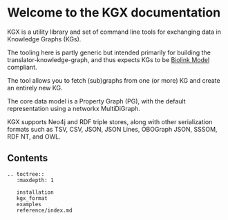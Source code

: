 # Welcome to the KGX documentation

KGX is a utility library and set of command line tools for exchanging data in Knowledge Graphs (KGs).

The tooling here is partly generic but intended primarily for building the translator-knowledge-graph,
and thus expects KGs to be [Biolink Model](https://biolink.github.io/biolink-model/) compliant.

The tool allows you to fetch (sub)graphs from one (or more) KG and create an entirely new KG.

The core data model is a Property Graph (PG), with the default representation using a networkx MultiDiGraph.

KGX supports Neo4j and RDF triple stores, along with other serialization formats such as
TSV, CSV, JSON, JSON Lines, OBOGraph JSON, SSSOM, RDF NT, and OWL.


## Contents

```eval_rst
.. toctree::
   :maxdepth: 1

   installation
   kgx_format
   examples
   reference/index.md
```

